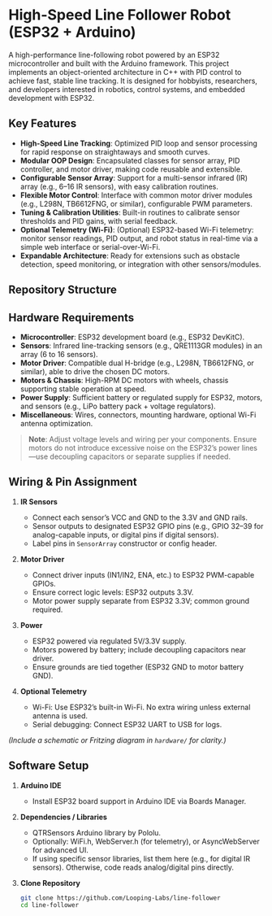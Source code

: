 # High-Speed Line Follower Robot (ESP32 + Arduino)

A high-performance line-following robot powered by an ESP32 microcontroller and built with the Arduino framework. This project implements an object-oriented architecture in C++ with PID control to achieve fast, stable line tracking. It is designed for hobbyists, researchers, and developers interested in robotics, control systems, and embedded development with ESP32.

## Key Features
- **High-Speed Line Tracking**: Optimized PID loop and sensor processing for rapid response on straightaways and smooth curves.
- **Modular OOP Design**: Encapsulated classes for sensor array, PID controller, and motor driver, making code reusable and extensible.
- **Configurable Sensor Array**: Support for a multi-sensor infrared (IR) array (e.g., 6–16 IR sensors), with easy calibration routines.
- **Flexible Motor Control**: Interface with common motor driver modules (e.g., L298N, TB6612FNG, or similar), configurable PWM parameters.
- **Tuning & Calibration Utilities**: Built-in routines to calibrate sensor thresholds and PID gains, with serial feedback.
- **Optional Telemetry (Wi-Fi)**: (Optional) ESP32-based Wi-Fi telemetry: monitor sensor readings, PID output, and robot status in real-time via a simple web interface or serial-over-Wi-Fi.
- **Expandable Architecture**: Ready for extensions such as obstacle detection, speed monitoring, or integration with other sensors/modules.

## Repository Structure


## Hardware Requirements
- **Microcontroller**: ESP32 development board (e.g., ESP32 DevKitC).
- **Sensors**: Infrared line-tracking sensors (e.g., QRE1113GR modules) in an array (6 to 16 sensors).  
- **Motor Driver**: Compatible dual H-bridge (e.g., L298N, TB6612FNG, or similar), able to drive the chosen DC motors.
- **Motors & Chassis**: High-RPM DC motors with wheels, chassis supporting stable operation at speed.
- **Power Supply**: Sufficient battery or regulated supply for ESP32, motors, and sensors (e.g., LiPo battery pack + voltage regulators).
- **Miscellaneous**: Wires, connectors, mounting hardware, optional Wi-Fi antenna optimization.

> **Note**: Adjust voltage levels and wiring per your components. Ensure motors do not introduce excessive noise on the ESP32’s power lines—use decoupling capacitors or separate supplies if needed.

## Wiring & Pin Assignment
1. **IR Sensors**  
   - Connect each sensor’s VCC and GND to the 3.3V and GND rails.  
   - Sensor outputs to designated ESP32 GPIO pins (e.g., GPIO 32–39 for analog-capable inputs, or digital pins if digital sensors).  
   - Label pins in `SensorArray` constructor or config header.

2. **Motor Driver**  
   - Connect driver inputs (IN1/IN2, ENA, etc.) to ESP32 PWM-capable GPIOs.  
   - Ensure correct logic levels: ESP32 outputs 3.3V.  
   - Motor power supply separate from ESP32 3.3V; common ground required.

3. **Power**  
   - ESP32 powered via regulated 5V/3.3V supply.  
   - Motors powered by battery; include decoupling capacitors near driver.  
   - Ensure grounds are tied together (ESP32 GND to motor battery GND).

4. **Optional Telemetry**  
   - Wi-Fi: Use ESP32’s built-in Wi-Fi. No extra wiring unless external antenna is used.  
   - Serial debugging: Connect ESP32 UART to USB for logs.

*(Include a schematic or Fritzing diagram in `hardware/` for clarity.)*

## Software Setup
1. **Arduino IDE**  
   - Install ESP32 board support in Arduino IDE via Boards Manager.
2. **Dependencies / Libraries**  
   - QTRSensors Arduino library by Pololu.  
   - Optionally: WiFi.h, WebServer.h (for telemetry), or AsyncWebServer for advanced UI.  
   - If using specific sensor libraries, list them here (e.g., for digital IR sensors). Otherwise, code reads analog/digital pins directly.

3. **Clone Repository**  
   ```bash
   git clone https://github.com/Looping-Labs/line-follower
   cd line-follower
